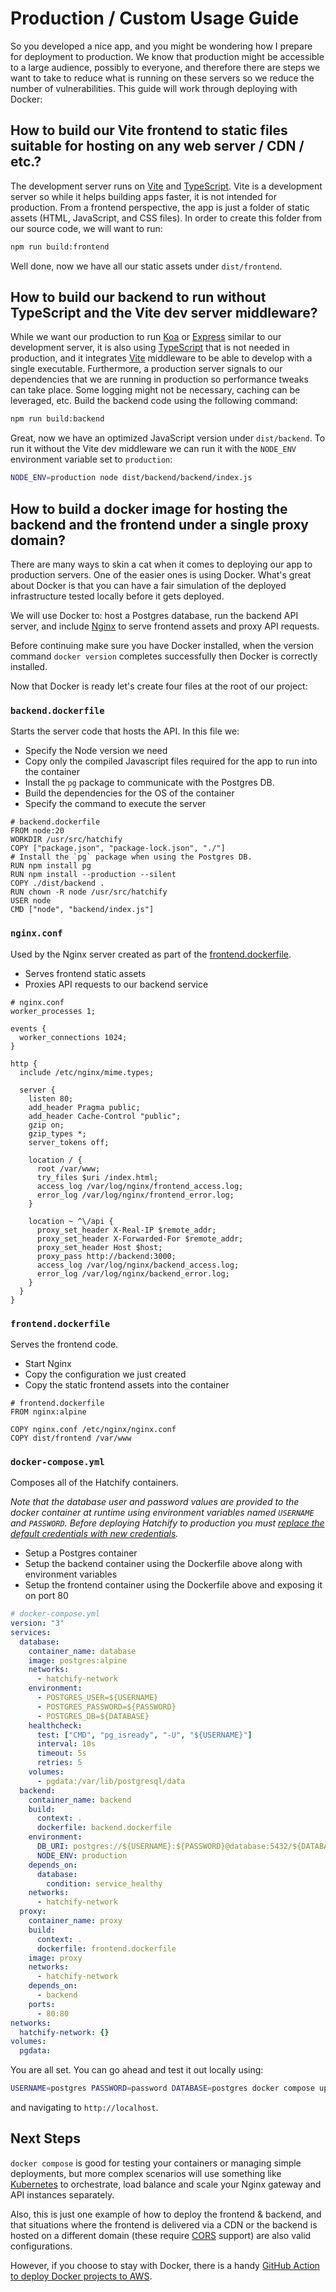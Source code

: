 # Production / Custom Usage Guide

So you developed a nice app, and you might be wondering how I prepare for deployment to production. We know that production might be accessible to a large audience, possibly to everyone, and therefore there are steps we want to take to reduce what is running on these servers so we reduce the number of vulnerabilities. This guide will work through deploying with Docker:

## How to build our Vite frontend to static files suitable for hosting on any web server / CDN / etc.?

The development server runs on [Vite](https://vitejs.dev/) and [TypeScript](https://www.typescriptlang.org/). Vite is a development server so while it helps building apps faster, it is not intended for production. From a frontend perspective, the app is just a folder of static assets (HTML, JavaScript, and CSS files). In order to create this folder from our source code, we will want to run:

```bash
npm run build:frontend
```

Well done, now we have all our static assets under `dist/frontend`.

## How to build our backend to run without TypeScript and the Vite dev server middleware?

While we want our production to run [Koa](https://koajs.com/) or [Express](https://expressjs.com/) similar to our development server, it is also using [TypeScript](https://www.typescriptlang.org/) that is not needed in production, and it integrates [Vite](https://vitejs.dev/) middleware to be able to develop with a single executable. Furthermore, a production server signals to our dependencies that we are running in production so performance tweaks can take place. Some logging might not be necessary, caching can be leveraged, etc. Build the backend code using the following command:

```bash
npm run build:backend
```

Great, now we have an optimized JavaScript version under `dist/backend`. To run it without the Vite dev middleware we can run it with the `NODE_ENV` environment variable set to `production`:

```bash
NODE_ENV=production node dist/backend/backend/index.js
```

## How to build a docker image for hosting the backend and the frontend under a single proxy domain?

There are many ways to skin a cat when it comes to deploying our app to production servers. One of
the easier ones is using Docker. What's great about Docker is that you can have a fair simulation of
the deployed infrastructure tested locally before it gets deployed.

We will use Docker to: host a Postgres database, run the backend API server, and include
[Nginx](https://www.nginx.com/) to serve frontend assets and proxy API requests.

Before continuing make sure you have Docker installed, when the version command `docker version`
completes successfully then Docker is correctly installed.

Now that Docker is ready let's create four files at the root of our project:

### `backend.dockerfile`

Starts the server code that hosts the API. In this file we:

- Specify the Node version we need
- Copy only the compiled Javascript files required for the app to run into the container
- Install the `pg` package to communicate with the Postgres DB.
- Build the dependencies for the OS of the container
- Specify the command to execute the server

```docker
# backend.dockerfile
FROM node:20
WORKDIR /usr/src/hatchify
COPY ["package.json", "package-lock.json", "./"]
# Install the `pg` package when using the Postgres DB.
RUN npm install pg
RUN npm install --production --silent
COPY ./dist/backend .
RUN chown -R node /usr/src/hatchify
USER node
CMD ["node", "backend/index.js"]
```

### `nginx.conf`

Used by the Nginx server created as part of the [frontend.dockerfile](#frontenddockerfile).

- Serves frontend static assets
- Proxies API requests to our backend service

```nginx
# nginx.conf
worker_processes 1;

events {
  worker_connections 1024;
}

http {
  include /etc/nginx/mime.types;

  server {
    listen 80;
    add_header Pragma public;
    add_header Cache-Control "public";
    gzip on;
    gzip_types *;
    server_tokens off;

    location / {
      root /var/www;
      try_files $uri /index.html;
      access_log /var/log/nginx/frontend_access.log;
      error_log /var/log/nginx/frontend_error.log;
    }

    location ~ ^\/api {
      proxy_set_header X-Real-IP $remote_addr;
      proxy_set_header X-Forwarded-For $remote_addr;
      proxy_set_header Host $host;
      proxy_pass http://backend:3000;
      access_log /var/log/nginx/backend_access.log;
      error_log /var/log/nginx/backend_error.log;
    }
  }
}

```

### `frontend.dockerfile`

Serves the frontend code.

- Start Nginx
- Copy the configuration we just created
- Copy the static frontend assets into the container

```docker
# frontend.dockerfile
FROM nginx:alpine

COPY nginx.conf /etc/nginx/nginx.conf
COPY dist/frontend /var/www
```

### `docker-compose.yml`

Composes all of the Hatchify containers.

_Note that the database user and password values are provided to the docker container at runtime
using environment variables named `USERNAME` and `PASSWORD`. Before deploying Hatchify to production
you must [replace the default credentials with new
credentials](https://www.postgresqltutorial.com/postgresql-administration/postgresql-change-password/)._

- Setup a Postgres container
- Setup the backend container using the Dockerfile above along with environment variables
- Setup the frontend container using the Dockerfile above and exposing it on port 80

```yaml
# docker-compose.yml
version: "3"
services:
  database:
    container_name: database
    image: postgres:alpine
    networks:
      - hatchify-network
    environment:
      - POSTGRES_USER=${USERNAME}
      - POSTGRES_PASSWORD=${PASSWORD}
      - POSTGRES_DB=${DATABASE}
    healthcheck:
      test: ["CMD", "pg_isready", "-U", "${USERNAME}"]
      interval: 10s
      timeout: 5s
      retries: 5
    volumes:
      - pgdata:/var/lib/postgresql/data
  backend:
    container_name: backend
    build:
      context: .
      dockerfile: backend.dockerfile
    environment:
      DB_URI: postgres://${USERNAME}:${PASSWORD}@database:5432/${DATABASE}
      NODE_ENV: production
    depends_on:
      database:
        condition: service_healthy
    networks:
      - hatchify-network
  proxy:
    container_name: proxy
    build:
      context: .
      dockerfile: frontend.dockerfile
    image: proxy
    networks:
      - hatchify-network
    depends_on:
      - backend
    ports:
      - 80:80
networks:
  hatchify-network: {}
volumes:
  pgdata:
```

You are all set. You can go ahead and test it out locally using:

```sh
USERNAME=postgres PASSWORD=password DATABASE=postgres docker compose up --build
```

and navigating to `http://localhost`.

## Next Steps

`docker compose` is good for testing your containers or managing simple deployments, but more complex scenarios will use something like [Kubernetes](https://kubernetes.io/) to orchestrate, load balance and scale your Nginx gateway and API instances separately.

Also, this is just one example of how to deploy the frontend & backend, and that situations where the frontend is delivered via a CDN or the backend is hosted on a different domain (these require [CORS](https://developer.mozilla.org/en-US/docs/Web/HTTP/CORS) support) are also valid configurations.

However, if you choose to stay with Docker, there is a handy [GitHub Action to deploy Docker projects to AWS](https://www.bitovi.com/blog/deploy-any-docker-project-to-aws-with-github-actions).
